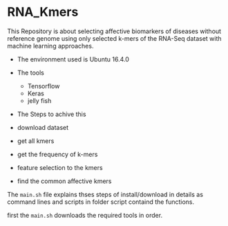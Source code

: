 # RNA_Kmers

This Repository is about selecting affective biomarkers of diseases without reference genome using only selected k-mers of the RNA-Seq dataset with machine learning approaches.

- The environment used is Ubuntu 16.4.0
- The tools
  - Tensorflow 
  - Keras  
  - jelly fish
  
 - The Steps to achive this
  - download dataset
  - get all kmers 
  - get the frequency of k-mers
  - feature selection to the kmers
  - find the common affective kmers
  

The ```main.sh``` file explains thses steps of install/download in details as command lines and scripts in folder script containd the functions.

first the ```main.sh``` downloads the required tools in order.


   

